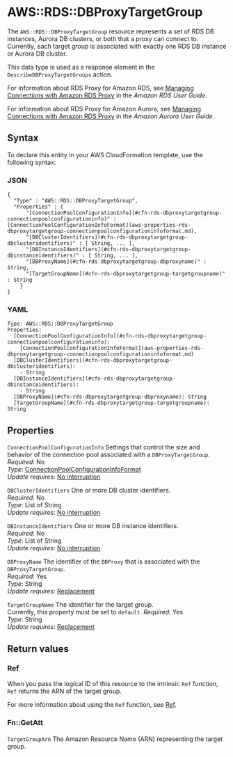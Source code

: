 # AWS::RDS::DBProxyTargetGroup<a name="aws-resource-rds-dbproxytargetgroup"></a>

The `AWS::RDS::DBProxyTargetGroup` resource represents a set of RDS DB instances, Aurora DB clusters, or both that a proxy can connect to\. Currently, each target group is associated with exactly one RDS DB instance or Aurora DB cluster\.

This data type is used as a response element in the `DescribeDBProxyTargetGroups` action\.

For information about RDS Proxy for Amazon RDS, see [ Managing Connections with Amazon RDS Proxy](https://docs.aws.amazon.com/AmazonRDS/latest/UserGuide/rds-proxy.html) in the *Amazon RDS User Guide*\.

For information about RDS Proxy for Amazon Aurora, see [ Managing Connections with Amazon RDS Proxy](https://docs.aws.amazon.com/AmazonRDS/latest/AuroraUserGuide/rds-proxy.html) in the *Amazon Aurora User Guide*\.

## Syntax<a name="aws-resource-rds-dbproxytargetgroup-syntax"></a>

To declare this entity in your AWS CloudFormation template, use the following syntax:

### JSON<a name="aws-resource-rds-dbproxytargetgroup-syntax.json"></a>

```
{
  "Type" : "AWS::RDS::DBProxyTargetGroup",
  "Properties" : {
      "[ConnectionPoolConfigurationInfo](#cfn-rds-dbproxytargetgroup-connectionpoolconfigurationinfo)" : [ConnectionPoolConfigurationInfoFormat](aws-properties-rds-dbproxytargetgroup-connectionpoolconfigurationinfoformat.md),
      "[DBClusterIdentifiers](#cfn-rds-dbproxytargetgroup-dbclusteridentifiers)" : [ String, ... ],
      "[DBInstanceIdentifiers](#cfn-rds-dbproxytargetgroup-dbinstanceidentifiers)" : [ String, ... ],
      "[DBProxyName](#cfn-rds-dbproxytargetgroup-dbproxyname)" : String,
      "[TargetGroupName](#cfn-rds-dbproxytargetgroup-targetgroupname)" : String
    }
}
```

### YAML<a name="aws-resource-rds-dbproxytargetgroup-syntax.yaml"></a>

```
Type: AWS::RDS::DBProxyTargetGroup
Properties: 
  [ConnectionPoolConfigurationInfo](#cfn-rds-dbproxytargetgroup-connectionpoolconfigurationinfo): 
    [ConnectionPoolConfigurationInfoFormat](aws-properties-rds-dbproxytargetgroup-connectionpoolconfigurationinfoformat.md)
  [DBClusterIdentifiers](#cfn-rds-dbproxytargetgroup-dbclusteridentifiers): 
    - String
  [DBInstanceIdentifiers](#cfn-rds-dbproxytargetgroup-dbinstanceidentifiers): 
    - String
  [DBProxyName](#cfn-rds-dbproxytargetgroup-dbproxyname): String
  [TargetGroupName](#cfn-rds-dbproxytargetgroup-targetgroupname): String
```

## Properties<a name="aws-resource-rds-dbproxytargetgroup-properties"></a>

`ConnectionPoolConfigurationInfo`  <a name="cfn-rds-dbproxytargetgroup-connectionpoolconfigurationinfo"></a>
Settings that control the size and behavior of the connection pool associated with a `DBProxyTargetGroup`\.   
*Required*: No  
*Type*: [ConnectionPoolConfigurationInfoFormat](aws-properties-rds-dbproxytargetgroup-connectionpoolconfigurationinfoformat.md)  
*Update requires*: [No interruption](https://docs.aws.amazon.com/AWSCloudFormation/latest/UserGuide/using-cfn-updating-stacks-update-behaviors.html#update-no-interrupt)

`DBClusterIdentifiers`  <a name="cfn-rds-dbproxytargetgroup-dbclusteridentifiers"></a>
One or more DB cluster identifiers\.  
*Required*: No  
*Type*: List of String  
*Update requires*: [No interruption](https://docs.aws.amazon.com/AWSCloudFormation/latest/UserGuide/using-cfn-updating-stacks-update-behaviors.html#update-no-interrupt)

`DBInstanceIdentifiers`  <a name="cfn-rds-dbproxytargetgroup-dbinstanceidentifiers"></a>
One or more DB instance identifiers\.  
*Required*: No  
*Type*: List of String  
*Update requires*: [No interruption](https://docs.aws.amazon.com/AWSCloudFormation/latest/UserGuide/using-cfn-updating-stacks-update-behaviors.html#update-no-interrupt)

`DBProxyName`  <a name="cfn-rds-dbproxytargetgroup-dbproxyname"></a>
The identifier of the `DBProxy` that is associated with the `DBProxyTargetGroup`\.  
*Required*: Yes  
*Type*: String  
*Update requires*: [Replacement](https://docs.aws.amazon.com/AWSCloudFormation/latest/UserGuide/using-cfn-updating-stacks-update-behaviors.html#update-replacement)

`TargetGroupName`  <a name="cfn-rds-dbproxytargetgroup-targetgroupname"></a>
The identifier for the target group\.  
Currently, this property must be set to `default`\.
*Required*: Yes  
*Type*: String  
*Update requires*: [Replacement](https://docs.aws.amazon.com/AWSCloudFormation/latest/UserGuide/using-cfn-updating-stacks-update-behaviors.html#update-replacement)

## Return values<a name="aws-resource-rds-dbproxytargetgroup-return-values"></a>

### Ref<a name="aws-resource-rds-dbproxytargetgroup-return-values-ref"></a>

 When you pass the logical ID of this resource to the intrinsic `Ref` function, `Ref` returns the ARN of the target group\.

For more information about using the `Ref` function, see [Ref](https://docs.aws.amazon.com/AWSCloudFormation/latest/UserGuide/intrinsic-function-reference-ref.html)\.

### Fn::GetAtt<a name="aws-resource-rds-dbproxytargetgroup-return-values-fn--getatt"></a>

#### <a name="aws-resource-rds-dbproxytargetgroup-return-values-fn--getatt-fn--getatt"></a>

`TargetGroupArn`  <a name="TargetGroupArn-fn::getatt"></a>
The Amazon Resource Name \(ARN\) representing the target group\.